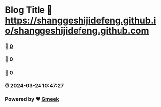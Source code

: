 # Blog Title :link: https://shanggeshijidefeng.github.io/shanggeshijidefeng.github.com 
### :page_facing_up: [0](https://shanggeshijidefeng.github.io/shanggeshijidefeng.github.com/tag.html) 
### :speech_balloon: 0 
### :hibiscus: 0 
### :alarm_clock: 2024-03-24 10:47:27 
### Powered by :heart: [Gmeek](https://github.com/Meekdai/Gmeek)
